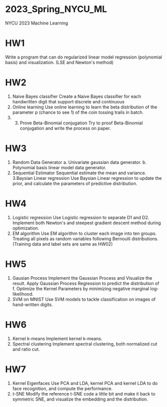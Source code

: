 # 2023_Spring_NYCU_ML
NYCU 2023 Machine Learning
# HW1
Write a program that can do regularized linear model regression (polynomial basis) and visualization. (LSE and Newton's method)
# HW2
1. Naive Bayes classifier
Create a Naive Bayes classifier for each handwritten digit that support discrete and continuous
2. Online learning
Use online learning to learn the beta distribution of the parameter p (chance to see 1) of the coin tossing trails in batch.
3. 3. Prove Beta-Binomial conjugation
Try to proof Beta-Binomial conjugation and write the process on paper.
# HW3
1. Random Data Generator
a. Univariate gaussian data generator.
b. Polynomial basis linear model data generator.
2. Sequential Estimator
Sequential estimate the mean and variance.
3.Baysian Linear regression
Use Baysian Linear regression to update the prior, and calculate the parameters of predictive distribution.
# HW4
1. Logistic regression
Use Logistic regression to separate D1 and D2. Implement both Newton's and steepest gradient descent method during optimization.
2. EM algorithm
Use EM algorithm to cluster each image into ten groups. Treating all pixels as random variables following Bernoulli distributions. (Training data and label sets are same as HW02)
# HW5
1. Gausian Process
Implement the Gaussian Process and Visualize the result. Apply Gaussian Process Regression to predict the distribution of f. Optimize the Kernel Parameters by minimizing negative marginal log-likelihood.
2. SVM on MNIST
Use SVM models to tackle classification on images of hand-written digits.
# HW6
1. Kernel k-means
Implement kernel k-means.
2. Spectral clustering
Implement spectral clustering, both normalized cut and ratio cut.
# HW7
1. Kernel Eigenfaces
Use PCA and LDA, kernel PCA and kernel LDA to do face recognition, and compute the performance.
2. t-SNE
Modify the reference t-SNE code a little bit and make it back to symmetric SNE, and visualize the embedding and the distribution.

